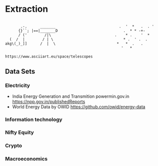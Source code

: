 # Extraction
```

       .-.      _______                             .  '  *   .  . '
      {}``; |==|_______D                              .  * * -+-  
      / ('        /|\                             .    * .    '  *
  (  /  |        / | \                                * .  ' .  . 
akg\(_)_]]      /  |  \                            *   *  .   .
                                                     '   *

https://www.asciiart.eu/space/telescopes

```

## Data Sets

### Electricity 
 - India Energy Generation and Transmition powermin.gov.in https://npp.gov.in/publishedReports
 - World Energy Data by OWID https://github.com/owid/energy-data

### Information technology


### Nifty Equity


### Crypto


### Macroeconomics


